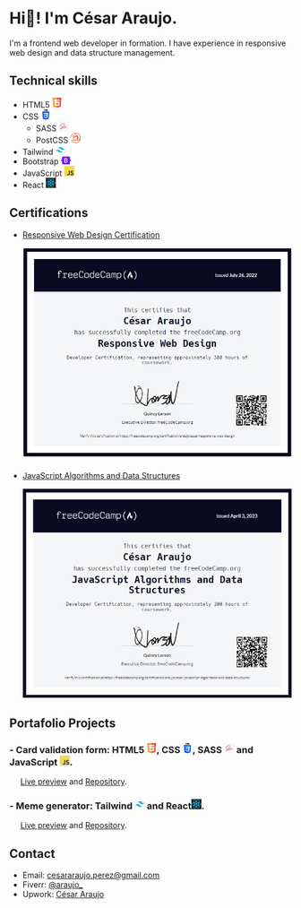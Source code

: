 # Hi👋! I'm César Araujo.

I'm a frontend web developer in formation. I have experience in responsive web design and data structure management.

## Technical skills

- HTML5 <img src="images/HTML.png" width="18" height="auto">
- CSS <img src="images/css.png" width="18" height="auto">
  - SASS <img src="images/sass.png" width="18" height="auto">
  - PostCSS <img src="images/PostCSS_Logo.svg.png" width="18" height="auto">
- Tailwind <img src="images/Tailwind_CSS_Logo.svg.png" width="18" height="auto">
- Bootstrap <img src="images/Bootstrap_logo.svg.png" width="18" height="auto">
- JavaScript <img src="images/JavaScript-logo.png" width="18" height="auto">
- React <img src="images/react1.png" width="18" height="auto">

## Certifications

- [Responsive Web Design Certification](https://freecodecamp.org/certification/araujocesar/responsive-web-design)

  <a title="Responsive Web Design" href="https://freecodecamp.org/certification/araujocesar/responsive-web-design">
  <img src="images/Webresponsive-certificate.jpeg" width="600" height="auto">
  </a>

###

- [JavaScript Algorithms and Data Structures](https://www.freecodecamp.org/certification/araujocesar/javascript-algorithms-and-data-structures)

  <a title="Javasript Certification" href="https://freecodecamp.org/certification/araujocesar/responsive-web-design">
  <img src="images/Javascript-certificate.jpeg" width="600" height="auto">
  </a>

## Portafolio Projects
### - Card validation form: HTML5 <img src="images/HTML.png" width="18" height="auto">, CSS <img src="images/css.png" width="18" height="auto">, SASS <img src="images/sass.png" width="18" height="auto"> and JavaScript <img src="images/JavaScript-logo.png" width="18" height="auto">. 
&nbsp;&nbsp;&nbsp;&nbsp; [Live preview](https://project-form-validation-frontend.vercel.app/) and [Repository](https://github.com/araujocesarr/interactive-card-form-validation).

### - Meme generator: Tailwind <img src="images/Tailwind_CSS_Logo.svg.png" width="18" height="auto"> and React<img src="images/react1.png" width="18" height="auto">.
&nbsp;&nbsp;&nbsp;&nbsp; [Live preview](https://meme-generator-henna-beta.vercel.app/) and [Repository](https://github.com/araujocesarr/meme-generator).

## Contact

- Email: [cesararaujo.perez@gmail.com](mailto:cesararaujo.perez@gmail.com)
- Fiverr: [@araujo\_](https://www.fiverr.com/araujo_)
- Upwork: [César Araujo](https://www.upwork.com/freelancers/~0131c3e9d8794f3c24)
